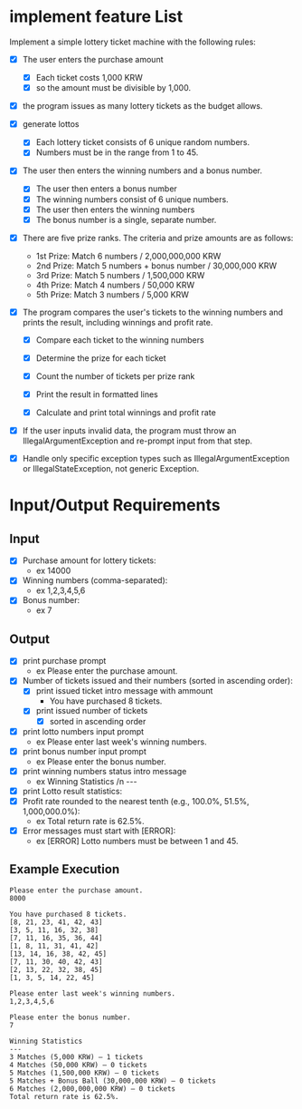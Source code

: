 # implement feature List

Implement a simple lottery ticket machine with the following rules:

- [x] The user enters the purchase amount
  - [x] Each ticket costs 1,000 KRW
  - [x] so the amount must be divisible by 1,000.
- [x] the program issues as many lottery tickets as the budget allows.
- [x] generate lottos
  - [x] Each lottery ticket consists of 6 unique random numbers.
  - [x] Numbers must be in the range from 1 to 45.
  
- [x] The user then enters the winning numbers and a bonus number.
  - [x] The user then enters a bonus number
  - [x] The winning numbers consist of 6 unique numbers.
  - [x] The user then enters the winning numbers
  - [x] The bonus number is a single, separate number.

- [x] There are five prize ranks. The criteria and prize amounts are as follows:
  - 1st Prize: Match 6 numbers / 2,000,000,000 KRW
  - 2nd Prize: Match 5 numbers + bonus number / 30,000,000 KRW
  - 3rd Prize: Match 5 numbers / 1,500,000 KRW
  - 4th Prize: Match 4 numbers / 50,000 KRW
  - 5th Prize: Match 3 numbers / 5,000 KRW
- [x] The program compares the user's tickets to the winning numbers and prints the result, including winnings and profit rate.
  - [x] Compare each ticket to the winning numbers
  - [x] Determine the prize for each ticket
  - [x] Count the number of tickets per prize rank
  - [x] Print the result in formatted lines
  - [x] Calculate and print total winnings and profit rate


- [x] If the user inputs invalid data, the program must throw an IllegalArgumentException and re-prompt input from that step.
- [x] Handle only specific exception types such as IllegalArgumentException or IllegalStateException, not generic Exception.


# Input/Output Requirements

## Input

- [x] Purchase amount for lottery tickets: 
  - ex 14000
- [x] Winning numbers (comma-separated): 
  - ex 1,2,3,4,5,6
- [x] Bonus number: 
  - ex 7

## Output
- [x] print purchase prompt 
  - ex Please enter the purchase amount.
- [x] Number of tickets issued and their numbers (sorted in ascending order):
  - [x] print issued ticket intro message with ammount
    - You have purchased 8 tickets.
  - [x] print issued number of tickets
    - [x] sorted in ascending order
- [x] print lotto numbers input prompt 
  - ex Please enter last week's winning numbers.
- [x] print bonus number input prompt
  - ex Please enter the bonus number.
- [x] print winning numbers status intro message
  - ex Winning Statistics /n ---
- [x] print Lotto result statistics:
- [x] Profit rate rounded to the nearest tenth (e.g., 100.0%, 51.5%, 1,000,000.0%):
  - ex Total return rate is 62.5%.
- [x] Error messages must start with [ERROR]:
  - ex [ERROR] Lotto numbers must be between 1 and 45.

## Example Execution
```text
Please enter the purchase amount.
8000

You have purchased 8 tickets.
[8, 21, 23, 41, 42, 43] 
[3, 5, 11, 16, 32, 38] 
[7, 11, 16, 35, 36, 44] 
[1, 8, 11, 31, 41, 42] 
[13, 14, 16, 38, 42, 45] 
[7, 11, 30, 40, 42, 43] 
[2, 13, 22, 32, 38, 45] 
[1, 3, 5, 14, 22, 45]

Please enter last week's winning numbers.
1,2,3,4,5,6

Please enter the bonus number.
7

Winning Statistics
---
3 Matches (5,000 KRW) – 1 tickets
4 Matches (50,000 KRW) – 0 tickets
5 Matches (1,500,000 KRW) – 0 tickets
5 Matches + Bonus Ball (30,000,000 KRW) – 0 tickets
6 Matches (2,000,000,000 KRW) – 0 tickets
Total return rate is 62.5%.
```